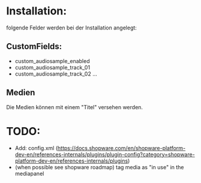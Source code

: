 # Installation:

folgende Felder werden bei der Installation angelegt:

## CustomFields:

- custom_audiosample_enabled
- custom_audiosample_track_01
- custom_audiosample_track_02
  ...

## Medien

Die Medien können mit einem "Titel" versehen werden.

# TODO:

- Add: config.xml (https://docs.shopware.com/en/shopware-platform-dev-en/references-internals/plugins/plugin-config?category=shopware-platform-dev-en/references-internals/plugins)
- (when possible see shopware roadmap) tag media as "in use" in the mediapanel
